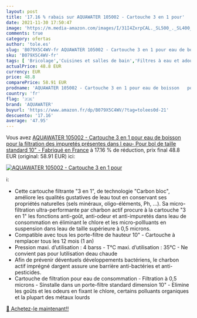 ```yaml
---
layout: post
title: '17.16 % rabais sur AQUAWATER 105002 - Cartouche 3 en 1 pour'
date: 2021-11-30 17:50:47
image: 'https://m.media-amazon.com/images/I/31I4ZxrpCAL._SL500_._SL400_.jpg'
comments: true
category: ofertas
author: 'tole.es'
slug: 'B079X5C4WV-fr AQUAWATER 105002 - Cartouche 3 en 1 pour eau de boisson...'
sku: 'B079X5C4WV-fr'
tags: [ 'Bricolage','Cuisines et salles de bain','Filtres à eau et adoucisseurs','Filtres à eau sous éviers','aquawater', ]
actualPrice: 48.8 EUR
currency: EUR
price: 48.8
comparePrice: 58.91 EUR
prodname: 'AQUAWATER 105002 - Cartouche 3 en 1 pour eau de boisson   pour la filtration des impuretés présentes dans l eau- Pour bol de taille standard 10" - Fabriqué en France'
country: 'fr'
flag: '🇫🇷'
brand: 'AQUAWATER'
buyurl: 'https://www.amazon.fr/dp/B079X5C4WV/?tag=tolees0d-21'
descuento: '17.16'
average: '47.95'
---
```


Vous avez [AQUAWATER 105002 - Cartouche 3 en 1 pour eau de boisson   pour la filtration des impuretés présentes dans l eau- Pour bol de taille standard 10" - Fabriqué en France](https://www.amazon.fr/dp/B079X5C4WV/?tag=tolees0d-21)  à  17.16 % de réduction, prix final  48.8 EUR (original: 58.91 EUR) ici:

[![AQUAWATER 105002 - Cartouche 3 en 1 pour](https://m.media-amazon.com/images/I/31I4ZxrpCAL._SL500_._SL400_.jpg)](https://www.amazon.fr/dp/B079X5C4WV/?tag=tolees0d-21)

ℹ️:

- Cette cartouche filtrante "3 en 1", de technologie "Carbon bloc", améliore les qualités gustatives de leau tout en conservant ses propriétés naturelles (sels minéraux, oligo-éléments, Ph, ...). Sa micro-filtration ultra-performante par charbon actif procure à la cartouche "3 en 1" les fonctions anti-goût, anti-odeur et anti-impuretés dans leau de consommation en éliminant le chlore et les micro-pollluants en suspension dans leau de taille supérieure à 0,5 microns.
- Compatible avec tous les porte-filtre de hauteur 10" - Cartouche à remplacer tous les 12 mois (1 an)
- Pression maxi. d’utilisation : 4 barss - T°C maxi. d’utilisation : 35°C - Ne convient pas pour lutilisation deau chaude
- Afin de prévenir déventuels développements bactériens, le charbon actif imprégné dargent assure une barrière anti-bactéries et anti-pesticides.
- Cartouche de filtration pour eau de consommation - Filtration à 0,5 microns - Sinstalle dans un porte-filtre standard dimension 10" - Elimine les goûts et les odeurs en fixant le chlore, certains polluants organiques et la plupart des métaux lourds

[🛒 Achetez-le maintenant!!](https://www.amazon.fr/dp/B079X5C4WV/?tag=tolees0d-21)
